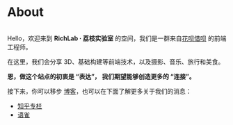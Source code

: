 # About

<Black>
  <img :src="$withBase('/team.png')">
</Black>


Hello，欢迎来到 **RichLab · 荔枝实验室** 的空间，我们是一群来自[花呗借呗](https://zhuanlan.zhihu.com/p/94875328) 的前端工程师。

在这里，我们会分享 3D、基础构建等前端技术，以及摄影、音乐、旅行和美食。

**恩，做这个站点的初衷是 “表达”， 我们期望能够创造更多的 “连接”。**

接下来，你可以移步 [博客](../blog/README.md)，也可以在下面了解更多关于我们的消息：

- [知乎专栏](https://zhuanlan.zhihu.com/richlab)
- [语雀](https://www.yuque.com/richlab)
